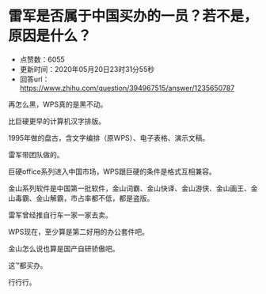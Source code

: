 # 雷军是否属于中国买办的一员？若不是，原因是什么？
- 点赞数：6055
- 更新时间：2020年05月20日23时31分55秒
- 回答url：https://www.zhihu.com/question/394967515/answer/1235650787
<body>
 <p data-pid="9usKshVX">再怎么黑，WPS真的是黑不动。</p>
 <p data-pid="z7kNCVbv">比巨硬更早的计算机汉字排版。</p>
 <p data-pid="ABpSbVoL">1995年做的盘古，含文字编排（原WPS）、电子表格、演示文稿。</p>
 <p data-pid="uKba1GLQ">雷军带团队做的。</p>
 <p data-pid="JixHJx0r">巨硬office系列进入中国市场，WPS跟巨硬的条件是格式互相兼容。</p>
 <p data-pid="yNNU17uX">金山系列软件是中国第一批软件，金山词霸、金山快译、金山游侠、金山画王、金山毒霸、金山解霸，市占率都不低，都是盗版。</p>
 <p data-pid="oWQv_T0g">雷军曾经推自行车一家一家去卖。</p>
 <p data-pid="oCpvTgX3">WPS现在，至少算是第二好用的办公套件吧。</p>
 <p data-pid="pCJuq6u7">金山怎么说也算是国产自研骄傲吧。</p>
 <p data-pid="bTfSXwKE">这™都买办。</p>
 <p data-pid="sBByuwO8">行行行。</p>
</body>